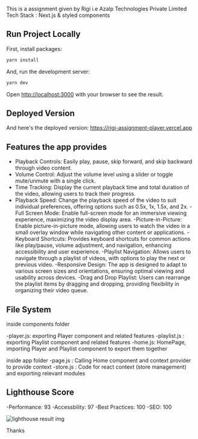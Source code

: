 This is a  assignment given by Rigi i.e Azalp Technologies Private Limited
Tech Stack : Next.js & styled components

## Run Project Locally
First, install packages:

```bash
yarn install
```

And, run the development server:

```bash
yarn dev
```

Open [http://localhost:3000](http://localhost:3000) with your browser to see the result.

## Deployed Version

And here's the deployed version: https://rigi-assignment-player.vercel.app

## Features the app provides
- Playback Controls: Easily play, pause, skip forward, and skip backward through video content.
- Volume Control: Adjust the volume level using a slider or toggle mute/unmute with a single click.
- Time Tracking: Display the current playback time and total duration of the video, allowing users to track their progress.
- Playback Speed: Change the playback speed of the video to suit individual preferences, offering options such as 0.5x, 1x, 1.5x, and 2x.
-Full Screen Mode: Enable full-screen mode for an immersive viewing experience, maximizing the video display area.
-Picture-in-Picture: Enable picture-in-picture mode, allowing users to watch the video in a small overlay window while navigating other content or applications.
-Keyboard Shortcuts: Provides keyboard shortcuts for common actions like play/pause, volume adjustment, and navigation, enhancing accessibility and user experience.
-Playlist Navigation: Allows users to navigate through a playlist of videos, with options to play the next or previous video.
-Responsive Design: The app is designed to adapt to various screen sizes and orientations, ensuring optimal viewing and usability across devices.
-Drag and Drop Playlist: Users can rearrange the playlist items by dragging and dropping, providing flexibility in organizing their video queue.

 ## File System
  
  inside components folder

 -player.js: exporting Player component and related features
 -playlist.js : exporting Playlist component and related features
 -home.js: HomePage, importing Player and Playlist component to export them together

 inside app folder 
 -page.js : Calling Home component and context provider to provide context
 -store.js : Code for react context (store management) and exporting relevant modules

 ## Lighthouse Score

 -Performance: 93
 -Accessbility: 97
 -Best Practices: 100
 -SEO: 100
 
 ![lighthouse result img](https://i.postimg.cc/VLbDJH66/Screenshot-2024-02-18-184246.png)

Thanks